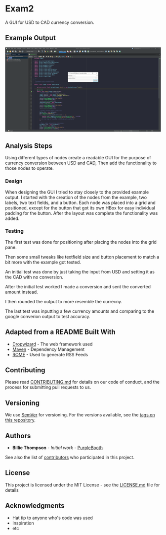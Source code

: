 # Exam2

A GUI for USD to CAD currency conversion.

## Example Output

![Sample Output](README.jpg)

## Analysis Steps

Using different types of nodes create a readable GUI for the purpose of currency conversion between USD and CAD, Then add the functionality to those nodes to operate.

### Design

When designing the GUI I tried to stay closely to the provided example output. I started with the creation of the nodes from the example, two labels, two text fields, and a button.
Each node was placed into a grid and positioned, except for the button that got its own HBox for easy individual padding for the button. After the layout was complete the functionality was added.

### Testing

The first test was done for positioning after placing the nodes into the grid pane.

Then some small tweaks like textfield size and button placement to match a bit more with the example got tested.

An initial test was done by just taking the input from USD and setting it as the CAD with no conversion.

After the initial test worked I made a conversion and sent the converted amount instead.

I then rounded the output to more resemble the currecny.

The last test was inputting a few currency amounts and comparing to the google converion output to test accuracy.

## Adapted from a README Built With

* [Dropwizard](http://www.dropwizard.io/1.0.2/docs/) - The web framework used
* [Maven](https://maven.apache.org/) - Dependency Management
* [ROME](https://rometools.github.io/rome/) - Used to generate RSS Feeds

## Contributing

Please read [CONTRIBUTING.md](https://gist.github.com/PurpleBooth/b24679402957c63ec426) for details on our code of conduct, and the process for submitting pull requests to us.

## Versioning

We use [SemVer](http://semver.org/) for versioning. For the versions available, see the [tags on this repository](https://github.com/your/project/tags). 

## Authors

* **Billie Thompson** - *Initial work* - [PurpleBooth](https://github.com/PurpleBooth)

See also the list of [contributors](https://github.com/your/project/contributors) who participated in this project.

## License

This project is licensed under the MIT License - see the [LICENSE.md](LICENSE.md) file for details

## Acknowledgments

* Hat tip to anyone who's code was used
* Inspiration
* etc
